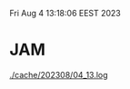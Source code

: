 Fri Aug  4 13:18:06 EEST 2023
# JAM
<a href='./cache/202308/04_13.log'>./cache/202308/04_13.log</a>
